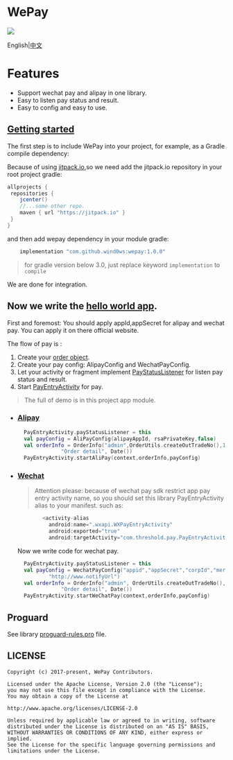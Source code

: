 # WePay

[![](https://jitpack.io/v/wind0ws/wepay.svg)](https://jitpack.io/#wind0ws/wepay)

English|[中文](https://github.com/wind0ws/wepay/blob/master/README-zh.md)


# Features

* Support wechat pay and alipay in one library.
* Easy to listen pay status and result.
* Easy to config and easy to use.


## [Getting started](https://jitpack.io/#wind0ws/wepay)
The first step is to include WePay into your project, for example, as a Gradle compile dependency:

Because of using [jitpack.io](https://jitpack.io/),so we need add the jitpack.io repository in your root project gradle:

```groovy
allprojects {
 repositories {
    jcenter()
    //...some other repo.
    maven { url "https://jitpack.io" }
 }
}
```
and then add wepay dependency in your module gradle:

```groovy
    implementation "com.github.wind0ws:wepay:1.0.0"
```

> for gradle version below 3.0, just replace keyword ```implementation``` to ```compile```

We are done for integration.

## Now we write the [hello world app](https://github.com/wind0ws/wepay/blob/master/app/src/main/java/com/threshold/wepay).

First and foremost: You should apply appId,appSecret for alipay and wechat pay. You can apply it on there official website.

The flow of pay is :
1. Create your [order object](https://github.com/wind0ws/wepay/blob/master/pay/src/main/java/com/threshold/pay/order/OrderInfo.kt).
2. Create your pay config: AlipayConfig and WechatPayConfig.
3. Let your activity or fragment implement [PayStatusListener](https://github.com/wind0ws/wepay/blob/master/pay/src/main/java/com/threshold/pay/PaymentConfig.kt) for listen pay status and result.
4. Start [PayEntryActivity](https://github.com/wind0ws/wepay/blob/master/pay/src/main/java/com/threshold/pay/PayEntryActivity.kt) for pay.

>The full of demo is in this project app module.

* ### [Alipay](https://github.com/wind0ws/wepay/blob/master/app/src/main/java/com/threshold/wepay/AlipayFragment.kt)
  ```Kotlin
    PayEntryActivity.payStatusListener = this
    val payConfig = AliPayConfig(alipayAppId, rsaPrivateKey,false)
    val orderInfo = OrderInfo("admin",OrderUtils.createOutTradeNo(),123,"OrderTitle-admin-2017.10.11",
                "Order detail", Date())
    PayEntryActivity.startAliPay(context,orderInfo,payConfig)
  ```

* ### [Wechat](https://github.com/wind0ws/wepay/blob/master/app/src/main/java/com/threshold/wepay/WechatPayFragment.kt)
  > Attention please:
  > because of wechat pay sdk restrict app pay entry activity name, so you should set this library PayEntryActivity alias to your manifest. such as:
  ```groovy
          <activity-alias
            android:name=".wxapi.WXPayEntryActivity"
            android:exported="true"
            android:targetActivity="com.threshold.pay.PayEntryActivity"/>
  ```
  Now we write code for wechat pay.
  ```Kotlin
    PayEntryActivity.payStatusListener = this
    val payConfig = WechatPayConfig("appid","appSecret","corpId","merchantId",
            "http://www.notifyUrl")
    val orderInfo = OrderInfo("admin", OrderUtils.createOutTradeNo(),123,"OrderTitle-admin-2017.10.11",
                "Order detail", Date())
    PayEntryActivity.startWeChatPay(context,orderInfo,payConfig)
  ```


## Proguard
See library [proguard-rules.pro](https://github.com/wind0ws/wepay/blob/master/pay/proguard-rules.pro) file.

## LICENSE

    Copyright (c) 2017-present, WePay Contributors.

    Licensed under the Apache License, Version 2.0 (the "License");
    you may not use this file except in compliance with the License.
    You may obtain a copy of the License at

    http://www.apache.org/licenses/LICENSE-2.0

    Unless required by applicable law or agreed to in writing, software
    distributed under the License is distributed on an "AS IS" BASIS,
    WITHOUT WARRANTIES OR CONDITIONS OF ANY KIND, either express or implied.
    See the License for the specific language governing permissions and
    limitations under the License.
